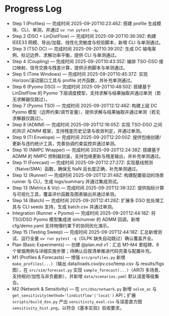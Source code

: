 # Progress Log

- Step 1 (Profiles) — 完成时间 2025-09-20T10:23:46Z: 搭建 profile 生成模块、CLI、单测，并通过 `uv run pytest -q`。
- Step 2 (DSO + LinDistFlow) — 完成时间 2025-09-20T10:36:39Z: 构建 IEEE33 网模、导出/加载、线性化灵敏度与校验脚本，新增 CLI 与单测通过。
- Step 3 (TSO DC) — 完成时间 2025-09-20T10:39:20Z: 生成 DC 输电案例、标记边界、求解功率平衡，提供 CLI 与单测通过。
- Step 4 (Coupling) — 完成时间 2025-09-20T10:43:35Z: 编排 TSO-DSO 接口映射、信号交换与残差计算，提供示例脚本与单测通过。
- Step 5 (Time Windows) — 完成时间 2025-09-20T10:45:37Z: 实现 Horizon/滚动窗口工具与 profile 对齐函数，并补充单测通过。
- Step 6 (Pyomo DSO) — 完成时间 2025-09-20T10:48:50Z: 搭建基于 LinDistFlow 的 Pyomo 下层调度模型，支持求解与结果抽取并通过单测（若无求解器仅跳过）。
- Step 7 (Pyomo TSO) — 完成时间 2025-09-20T12:12:46Z: 构建上层 DC Pyomo 模型（边界约束/调节变量），提供求解与结果抽取并通过单测（若无求解器仅跳过）。
- Step 8 (ADMM) — 完成时间 2025-09-20T12:16:05Z: 实现 TSO-DSO 之间的共识 ADMM 框架，支持残差历史记录与收敛判定，并通过单测。
- Step 9 (TI Envelope) — 完成时间 2025-09-20T12:20:00Z: 提供包络创建/更新与违约统计工具，完善协调约束监控并通过单测。
- Step 10 (NMPC Wrapper) — 完成时间 2025-09-20T12:24:38Z: 搭建基于 ADMM 的 NMPC 控制器封装，支持包络更新与残差输出，并补充单测通过。
- Step 11 (Forecast) — 完成时间 2025-09-20T12:27:27Z: 实现基线预测（Naive/SMA）函数，确保无 NaN 且长度正确，补充单测通过。
- Step 12 (Runner) — 完成时间 2025-09-20T12:31:48Z: 构建配置驱动的场景 runner 与 CLI，生成 logs/summary 并通过集成测试。
- Step 13 (Metrics & Viz) — 完成时间 2025-09-20T12:36:32Z: 提供指标计算与可视化工具，覆盖评价函数及图表输出并通过单测。
- Step 14 (Batch) — 完成时间 2025-09-20T12:41:28Z: 扩展多 DSO 批处理工具与 CLI seeds 支持，生成 batch.csv 并通过单测。
 - Integration (Runner + Pyomo) — 完成时间 2025-09-20T12:44:18Z: 将 TSO/DSO Pyomo 模型集成进 sim/runner 的 ADMM 回调，新增 cfg/demo.yaml 支持物理约束下的协同优化演示。
- Step 15 (Testing Sweep) — 完成时间 2025-09-20T12:44:18Z: 汇总新增测试、运行全量 `uv run pytest -q`（GLPK 缺失自动跳过）确认覆盖齐全。
 - Plan (Basic Experiments) — 创建 @plan.md v1：汇总 M1–M4 里程碑、6 个冒烟用例与详细实施步骤；待确认后按清单推进代码完善与配置补充。
 - M1 (Profiles & Forecasts) — 增强 `src/profiles.py` 新增 `make_profiles(...)`（输出 data/loads.csv/pv.csv/temp.csv 与 results/figs 图），在 `src/sim/forecast.py` 实现 `sample_forecast(...)`（AR(1) 多场景、支持相对/加性与非负截断），并新增 `data/scenarios.yaml` 默认误差等级集合。
 - M2 (Network & Sensitivity) — 在 `src/dso/network.py` 新增 `solve_ac` 与 `get_sensitivity(method='lindistflow'|'local')` API；扩展 `scripts/build_dso.py` 产出 `sensitivity_eval.csv` 与误差直方图 `sensitivity_hist.png`，以符合《基本实验》验收要求。
